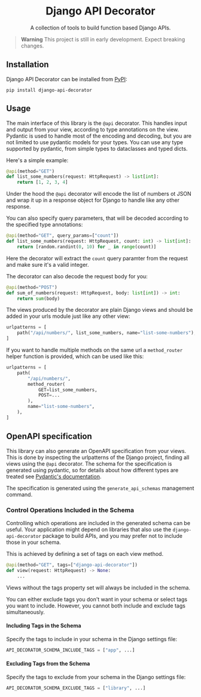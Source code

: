 <h1 align="center">
  Django API Decorator
</h1>

<p align="center">
  A collection of tools to build function based Django APIs.
</p>

> **Warning**
> This project is still in early development. Expect breaking changes.

## Installation

Django API Decorator can be installed from
[PyPI](https://pypi.org/project/django-api-decorator):

`pip install django-api-decorator`


## Usage

The main interface of this library is the `@api` decorator. This handles input
and output from your view, according to type annotations on the view. Pydantic
is used to handle most of the encoding and decoding, but you are not limited to
use pydantic models for your types. You can use any type supported by pydantic,
from simple types to dataclasses and typed dicts.

Here's a simple example:

```python
@api(method="GET")
def list_some_numbers(request: HttpRequest) -> list[int]:
    return [1, 2, 3, 4]
```

Under the hood the `@api` decorator will encode the list of numbers ot JSON and
wrap it up in a response object for Django to handle like any other response.

You can also specify query parameters, that will be decoded according to the
specified type annotations:

```python
@api(method="GET", query_params=["count"])
def list_some_numbers(request: HttpRequest, count: int) -> list[int]:
    return [random.randint(0, 10) for _ in range(count)]
```

Here the decorator will extract the `count` query paramter from the request and
make sure it's a valid integer.

The decorator can also decode the request body for you:

```python
@api(method="POST")
def sum_of_numbers(request: HttpRequest, body: list[int]) -> int:
    return sum(body)
```

The views produced by the decorator are plain Django views and should be added
in your urls module just like any other view:

```python
urlpatterns = [
    path("/api/numbers/", list_some_numbers, name="list-some-numbers"),
]
```

If you want to handle multiple methods on the same url a `method_router` helper
function is provided, which can be used like this:

```python
urlpatterns = [
    path(
        "/api/numbers/",
        method_router(
            GET=list_some_numbers,
            POST=...
        ),
        name="list-some-numbers",
    ),
]
```


## OpenAPI specification

This library can also generate an OpenAPI specification from your views. This
is done by inspecting the urlpatterns of the Django project, finding all views
using the `@api` decorator. The schema for the specification is generated using
pydantic, so for details about how different types are treated see [Pydantic's
documentation](https://docs.pydantic.dev/latest/usage/json_schema/).

The specification is generated using the `generate_api_schemas` management
command.

### Control Operations Included in the Schema

Controlling which operations are included in the generated schema can be useful.
Your application might depend on libraries that also use the `django-api-decorator`
package to build APIs, and you may prefer not to include those in your schema.

This is achieved by defining a set of tags on each view method.

```python
@api(method="GET", tags=["django-api-decorator"])
def view(request: HttpRequest) -> None:
    ...
```

Views without the tags property set will always be included in the schema.

You can either exclude tags you don't want in your schema or select tags you
want to include. However, you cannot both include and exclude tags simultaneously.

#### Including Tags in the Schema

Specify the tags to include in your schema in the Django settings file:

```python
API_DECORATOR_SCHEMA_INCLUDE_TAGS = ["app", ...]
```

#### Excluding Tags from the Schema

Specify the tags to exclude from your schema in the Django settings file:

```python
API_DECORATOR_SCHEMA_EXCLUDE_TAGS = ["library", ...]
```
